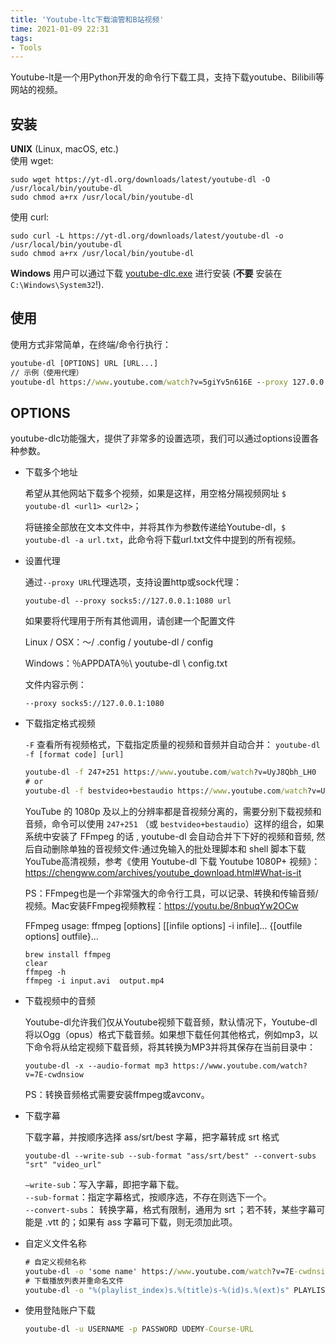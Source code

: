 ```yaml
---
title: 'Youtube-ltc下载油管和B站视频'
time: 2021-01-09 22:31
tags:
- Tools
---
```


Youtube-lt是一个用Python开发的命令行下载工具，支持下载youtube、Bilibili等网站的视频。

## 安装

**UNIX** (Linux, macOS, etc.)  
使用 wget:

```
sudo wget https://yt-dl.org/downloads/latest/youtube-dl -O /usr/local/bin/youtube-dl
sudo chmod a+rx /usr/local/bin/youtube-dl
```

使用 curl:

```
sudo curl -L https://yt-dl.org/downloads/latest/youtube-dl -o /usr/local/bin/youtube-dl
sudo chmod a+rx /usr/local/bin/youtube-dl
```

**Windows** 用户可以通过下载 [youtube-dlc.exe](https://github.com/blackjack4494/yt-dlc/releases/latest/download/youtube-dlc.exe) 进行安装 (**不要** 安装在 `C:\Windows\System32`!).

## 使用

使用方式非常简单，在终端/命令行执行：

```cmd
youtube-dl [OPTIONS] URL [URL...]
// 示例（使用代理）
youtube-dl https://www.youtube.com/watch?v=5giYv5n616E --proxy 127.0.0.1:19180
```

## OPTIONS

youtube-dlc功能强大，提供了非常多的设置选项，我们可以通过options设置各种参数。

- 下载多个地址

  希望从其他网站下载多个视频，如果是这样，用空格分隔视频网址 `$ youtube-dl <url1> <url2>`；

  将链接全部放在文本文件中，并将其作为参数传递给Youtube-dl，`$ youtube-dl -a url.txt`，此命令将下载url.txt文件中提到的所有视频。

- 设置代理

  通过`--proxy URL`代理选项，支持设置http或sock代理：

  ```
  youtube-dl --proxy socks5://127.0.0.1:1080 url
  ```

  如果要将代理用于所有其他调用，请创建一个配置文件

  Linux / OSX：〜/ .config / youtube-dl / config

  Windows：％APPDATA％\\ youtube-dl \\ config.txt

  文件内容示例：

  ```
  --proxy socks5://127.0.0.1:1080
  ```

- 下载指定格式视频

  `-F` 查看所有视频格式，下载指定质量的视频和音频并自动合并：  `youtube-dl -f [format code] [url]`

  ```cmd
  youtube-dl -f 247+251 https://www.youtube.com/watch?v=UyJ8Qbh_LH0
  # or
  youtube-dl -f bestvideo+bestaudio https://www.youtube.com/watch?v=UyJ8Qbh_LH0
  ```

  YouTube 的 1080p 及以上的分辨率都是音视频分离的，需要分别下载视频和音频，命令可以使用 `247+251` （或 `bestvideo+bestaudio`）这样的组合，如果系统中安装了 FFmpeg 的话 , youtube-dl 会自动合并下下好的视频和音频, 然后自动删除单独的音视频文件:通过免输入的批处理脚本和 shell 脚本下载YouTube高清视频，参考《使用 Youtube-dl 下载 Youtube 1080P+ 视频》：https://chengww.com/archives/youtube_download.html#What-is-it

  PS：FFmpeg也是一个非常强大的命令行工具，可以记录、转换和传输音频/视频。Mac安装FFmpeg视频教程：https://youtu.be/8nbuqYw2OCw

  FFmpeg usage: ffmpeg [options] [[infile options] -i infile]... {[outfile options] outfile}...

  ```
  brew install ffmpeg
  clear
  ffmpeg -h
  ffmpeg -i input.avi  output.mp4
  ```

- 下载视频中的音频

  Youtube-dl允许我们仅从Youtube视频下载音频，默认情况下，Youtube-dl将以Ogg（opus）格式下载音频。如果想下载任何其他格式，例如mp3，以下命令将从给定视频下载音频，将其转换为MP3并将其保存在当前目录中：

  ```
  youtube-dl -x --audio-format mp3 https://www.youtube.com/watch?v=7E-cwdnsiow
  ```

  PS：转换音频格式需要安装ffmpeg或avconv。

- 下载字幕

  下载字幕，并按顺序选择 ass/srt/best 字幕，把字幕转成 srt 格式

  ```
  youtube-dl --write-sub --sub-format "ass/srt/best" --convert-subs "srt" "video_url"
  ```

  `—write-sub`：写入字幕，即把字幕下载。  
  `--sub-format`：指定字幕格式，按顺序选，不存在则选下一个。  
  `--convert-subs`： 转换字幕，格式有限制，通用为 srt ；若不转，某些字幕可能是 .vtt 的；如果有 ass 字幕可下载，则无须加此项。

- 自定义文件名称

  ```cmd
  # 自定义视频名称
  youtube-dl -o 'some name' https://www.youtube.com/watch?v=7E-cwdnsiow
  # 下载播放列表并重命名文件
  youtube-dl -o "%(playlist_index)s.%(title)s-%(id)s.%(ext)s" PLAYLIST_URL 
  ```

- 使用登陆账户下载

  ```cmd
  youtube-dl -u USERNAME -p PASSWORD UDEMY-Course-URL
  ```

  

  